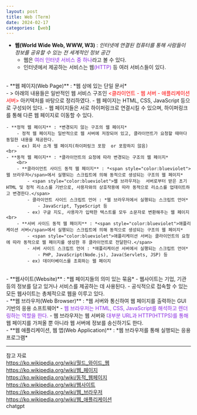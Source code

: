 ```yaml
---
layout: post
title: Web (Term)
date: 2024-02-17
categories: [web]
---
```

- **웹(World Wide Web, WWW, W3)** : *인터넷에 연결된 컴퓨터를 통해 사람들이 정보를 공유할 수 있는 전 세계적인 정보 공간*
    - 웹은 <span style="color:blueviolet">여러 인터넷 서비스 중 하나</span>라고 볼 수 있다. 
    - 인터넷에서 제공하는 서비스는 웹<span style="color:blueviolet">(HTTP)</span> 등 여러 서비스들이 있다.  
<br>  
- **웹 페이지(Web Page)** : *웹 상에 있는 단일 문서*   
    <br>
    - > 아래의 내용들은 일반적인 웹 서비스 구조인 <span style="color:red"><클라이언트 - 웹 서버 - 애플리케이션 서버></span> 아키텍처를 바탕으로 정리하였다.
    - 웹 페이지는 HTML, CSS, JavaScript 등으로 구성되어 있다. 
    - 웹 페이지들은 서로 하이퍼링크로 연결시킬 수 있으며, 하이퍼링크를 통해 다른 웹 페이지로 이동할 수 있다.  

    - **정적 웹 페이지** : *변경되지 않는 구조의 웹 페이지* 
        - 정적 웹 페이지는 일반적으로 웹 서버에 저장되어 있고, 클라이언트가 요청할 때마다 동일한 내용을 제공한다. 
        - ex) 회사 소개 웹 페이지(하이퍼링크 포함  or 포함하지 않음)  
    <br>
    - **동적 웹 페이지** : *클라이언트의 요청에 따라 변경되는 구조의 웹 페이지*  
        <br>
        - **클라이언트 사이드 동적 웹 페이지** : *<span style="color:blueviolet">웹 브라우저</span>에서 실행되는 스크립트에 의해 동적으로 생성되는 구조의 웹 페이지*
            - <span style="color:blueviolet">웹 브라우저는  서버로부터 받은 초기 HTML 및 정적 리소스를 기반으로, 사용자와의 상호작용에 따라 동적으로 리소스를 업데이트하고 변경한다.</span>
            - 클라이언트 사이드 스크립트 언어 : *웹 브라우저에서 실행되는 스크립트 언어*    
                - JavaScript, TypeScript 등  
            - ex) 구글 지도, 사용자가 입력한 텍스트를 모두 소문자로 변환해주는 웹 페이지  
    <br>
        - **서버 사이드 동적 웹 페이지** : *<span style="color:blueviolet">애플리케이션 서버</span>에서 실행되는 스크립트에 의해 동적으로 생성되는 구조의 웹 페이지* 
            - <span style="color:blueviolet">애플리케이션 서버는 클라이언트의 요청에 따라 동적으로 웹 페이지를 생성한 후 클라이언트로 전달한다.</span>    
            - 서버 사이드 스크립트 언어 : *애플리케이션 서버에서 실행되는 스크립트 언어*  
                - PHP, JavaScript(Node.js), Java(Servlets, JSP) 등  
            - ex) 데이터베이스를 조회하는 웹 페이지  
<br>
- **웹사이트(Website)** : *웹 페이지들의 의미 있는 묶음*
    - 웹사이트는 기업, 기관 등의 정보를 담고 있거나 서비스를 제공하는 데 사용된다.
    - 공식적으로 접속할 수 있는 모든 웹사이트는 총체적으로 웹을 이루고 있다.  
<br>
- **웹 브라우저(Web Browser)** : *웹 서버와 통신하여 웹 페이지를 출력하는 GUI 기반의 응용 소프트웨어*
    - <span style="color:blueviolet">웹 브라우저는 HTML, CSS, JavaScript를 해석하고 렌더링하는 역할을 한다.</span> 
    - 웹 브라우저는 웹 서버와 <span style="color:blueviolet">대부분 URL과 HTTP(HTTPS)를 통해</span>  웹 페이지를 가져올 뿐 아니라 웹 서버에 정보를 송신하기도 한다.  
<br>
- **웹 애플리케이션, 웹 앱(Web Application)** : *웹 브라우저를 통해 실행되는 응용 프로그램*  

---
참고 자료  
https://ko.wikipedia.org/wiki/월드_와이드_웹  
https://ko.wikipedia.org/wiki/웹_페이지  
https://ko.wikipedia.org/wiki/동적_웹페이지  
https://ko.wikipedia.org/wiki/웹사이트  
https://ko.wikipedia.org/wiki/웹_브라우저  
https://ko.wikipedia.org/wiki/웹_애플리케이션  
chatgpt